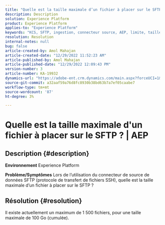 ```yaml
---
title: "Quelle est la taille maximale d’un fichier à placer sur le SFTP ? | AEP"
description: Description
solution: Experience Platform
product: Experience Platform
applies-to: "Experience Platform"
keywords: "KCS, SFTP, ingestion, connecteur source, AEP, limite, taille"
resolution: Resolution
internal-notes: null
bug: false
article-created-by: Amol Mahajan
article-created-date: "12/29/2022 11:52:23 AM"
article-published-by: Amol Mahajan
article-published-date: "12/29/2022 12:09:43 PM"
version-number: 3
article-number: KA-19932
dynamics-url: "https://adobe-ent.crm.dynamics.com/main.aspx?forceUCI=1&pagetype=entityrecord&etn=knowledgearticle&id=e9b0983c-6f87-ed11-81ac-6045bd006704"
source-git-commit: a32aaf59a76d8fc8930b38bd63b7a7ef05caabe7
workflow-type: tm+mt
source-wordcount: '87'
ht-degree: 3%

---
```


# Quelle est la taille maximale d&#39;un fichier à placer sur le SFTP ? | AEP

## Description {#description}

<b>Environnement</b>
Experience Platform


<b>Problème/Symptômes</b>
Lors de l’utilisation du connecteur de source de données SFTP (protocole de transfert de fichiers SSH), quelle est la taille maximale d’un fichier à placer sur le SFTP ?


## Résolution {#resolution}

Il existe actuellement un maximum de 1 500 fichiers, pour une taille maximale de 100 Go (cumulée).